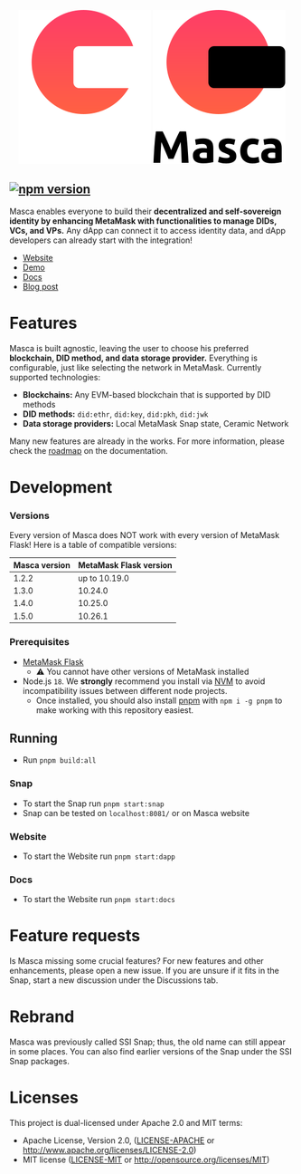 <div align="center" id="logo">
  
  ![Masca logo](assets/masca_logo_dark.svg#gh-dark-mode-only)
  ![Masca logo](assets/masca_logo_light.svg#gh-light-mode-only)
  
</div>

## [![npm version](https://img.shields.io/npm/v/@blockchain-lab-um/masca.svg?style=flat)](https://www.npmjs.com/package/@blockchain-lab-um/masca)

Masca enables everyone to build their **decentralized and self-sovereign identity by enhancing MetaMask with functionalities to manage DIDs, VCs, and VPs.** Any dApp can connect it to access identity data, and dApp developers can already start with the integration!

- [Website](https://blockchain-lab-um.github.io/masca/)
- [Demo](https://blockchain-lab-um.github.io/course-dapp/)
- [Docs](https://docs.masca.io/)
- [Blog post](https://medium.com/@blockchainlabum/open-sourcing-ssi-snap-for-metamask-aaa176775be2)

# Features

Masca is built agnostic, leaving the user to choose his preferred **blockchain, DID method, and data storage provider.** Everything is configurable, just like selecting the network in MetaMask. Currently supported technologies:

- **Blockchains:** Any EVM-based blockchain that is supported by DID methods
- **DID methods:** `did:ethr`, `did:key`, `did:pkh`, `did:jwk`
- **Data storage providers:** Local MetaMask Snap state, Ceramic Network

Many new features are already in the works. For more information, please check the [roadmap](https://blockchain-lab-um.github.io/masca-docs/docs/roadmap) on the documentation.

# Development

### Versions

Every version of Masca does NOT work with every version of MetaMask Flask! Here is a table of compatible versions:

| Masca version | MetaMask Flask version |
| ------------- | ---------------------- |
| 1.2.2         | up to 10.19.0          |
| 1.3.0         | 10.24.0                |
| 1.4.0         | 10.25.0                |
| 1.5.0         | 10.26.1                |

### Prerequisites

- [MetaMask Flask](https://metamask.io/flask/)
  - ⚠️ You cannot have other versions of MetaMask installed
- Node.js `18`. We **strongly** recommend you install via [NVM](https://github.com/creationix/nvm) to avoid incompatibility issues between different node projects.
  - Once installed, you should also install [pnpm](https://pnpm.io/) with `npm i -g pnpm` to make working with this repository easiest.

## Running

- Run `pnpm build:all`

### Snap

- To start the Snap run `pnpm start:snap`
- Snap can be tested on `localhost:8081/` or on Masca website

### Website

- To start the Website run `pnpm start:dapp`

### Docs

- To start the Website run `pnpm start:docs`

# Feature requests

Is Masca missing some crucial features? For new features and other enhancements, please open a new issue. If you are unsure if it fits in the Snap, start a new discussion under the Discussions tab.

# Rebrand

Masca was previously called SSI Snap; thus, the old name can still appear in some places. You can also find earlier versions of the Snap under the SSI Snap packages.

# Licenses

This project is dual-licensed under Apache 2.0 and MIT terms:

- Apache License, Version 2.0, ([LICENSE-APACHE](LICENSE-APACHE) or http://www.apache.org/licenses/LICENSE-2.0)
- MIT license ([LICENSE-MIT](LICENSE-MIT) or http://opensource.org/licenses/MIT)
